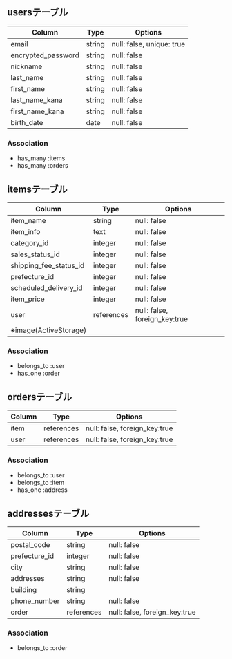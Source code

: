 ## usersテーブル
| Column              | Type       | Options                        |
| --------------------| ---------- | ------------------------------ |
| email               | string     | null: false, unique: true      |
| encrypted_password  | string     | null: false                    |
| nickname            | string     | null: false                    |
| last_name           | string     | null: false                    |
| first_name          | string     | null: false                    |
| last_name_kana      | string     | null: false                    |
| first_name_kana     | string     | null: false                    |
| birth_date          | date       | null: false                    |

### Association
- has_many :items
- has_many :orders


## itemsテーブル
| Column                      | Type       | Options                              |
| ----------------------------| ---------- | -------------------------------------|
| item_name                   | string     | null: false                          |
| item_info                   | text       | null: false                          |
| category_id                 | integer    | null: false                          |
| sales_status_id             | integer    | null: false                          |
| shipping_fee_status_id      | integer    | null: false                          |
| prefecture_id               | integer    | null: false                          |
| scheduled_delivery_id       | integer    | null: false                          |
| item_price                  | integer    | null: false                          |
| user                        | references | null: false, foreign_key:true        |
| ※image(ActiveStorage)       |            |                                      |

### Association
- belongs_to :user
- has_one :order


## ordersテーブル
| Column              | Type       | Options                        |
| --------------------| ---------- | ------------------------------ |
| item                | references | null: false, foreign_key:true  |
| user                | references | null: false, foreign_key:true  |

### Association
- belongs_to :user
- belongs_to :item
- has_one :address

## addressesテーブル
| Column              | Type       | Options                        |
| --------------------| ---------- | ------------------------------ |
| postal_code         | string     | null: false                    |
| prefecture_id       | integer    | null: false                    |
| city                | string     | null: false                    |
| addresses           | string     | null: false                    |
| building            | string     |                                |
| phone_number        | string     | null: false                    |
| order               | references | null: false, foreign_key:true  |

### Association
- belongs_to :order